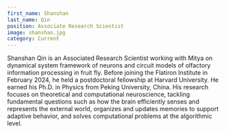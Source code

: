 ```yaml
---
first_name: Shanshan
last_name: Qin
position: Associate Research Scientist
image: shanshan.jpg
category: Current
---
```

Shanshan Qin is an Associated Research Scientist working with Mitya on dynamical system framework of neurons and circuit models of olfactory information processing in fruit fly. Before joining the Flatiron Institute in February 2024, he held a postdoctoral fellowship at Harvard University. He earned his Ph.D. in Physics from Peking University, China. His research focuses on theoretical and computational neuroscience, tackling fundamental questions such as how the brain efficiently senses and represents the external world, organizes and updates memories to support adaptive behavior, and solves computational problems at the algorithmic level.


